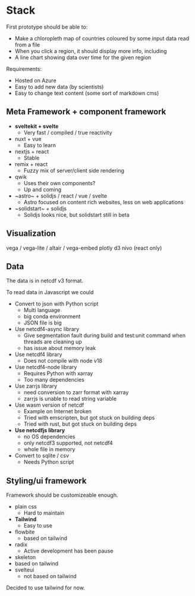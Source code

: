 # Stack

First prototype should be able to:

- Make a chloropleth map of countries coloured by some input data read from a file
- When you click a region, it should display more info, including
- A line chart showing data over time for the given region

Requirements:

- Hosted on Azure
- Easy to add new data (by scientists)
- Easy to change text content (some sort of markdown cms)

## Meta Framework + component framework

- **sveltekit + svelte**
  - Very fast / compiled / true reactivity
- nuxt + vue
  - Easy to learn
- nextjs + react
  - Stable
- remix + react
  - Fuzzy mix of server/client side rendering
- qwik
  - Uses their own components?
  - Up and coming
- ~astro~ + solidjs / react / vue / svelte
  - Astro focused on content rich websites, less on web applications
- ~solidstart~ + solidjs
  - Solidjs looks nice, but solidstart still in beta

## Visualization

vega / vega-lite / altair / vega-embed
plotly
d3
nivo (react only)

## Data

The data is in netcdf v3 format.

To read data in Javascript we could

- Convert to json with Python script
  - Multi language
  - big conda environment
  - JSON file is big
- Use netcdf4-async library
  - Give segmentation fault during build and test:unit command when threads are cleaning up
  - has issue about memory leak
- Use netcdf4 library
  - Does not compile with node v18
- Use netcdf4-node library
  - Requires Python with xarray
  - Too many dependencies
- Use zarrjs library
  - need conversion to zarr format with xarray
  - zarrjs is unable to read string variable
- Use wasm version of netcdf
  - Example on Internet broken
  - Tried with emscripten, but got stuck on building deps
  - Tried with rust, but got stuck on building deps
- **Use netcdfjs library**
  - no OS dependencies
  - only netcdf3 supported, not netcdf4
  - whole file in memory
- Convert to sqlite / csv
  - Needs Python script

## Styling/ui framework

Framework should be customizeable enough.

- plain css
  - Hard to maintain
- **Tailwind**
  - Easy to use
- flowbite
  - based on tailwind
- radix
  - Active development has been pause
- skeleton
- based on tailwind
- svelteui
  - not based on tailwind

Decided to use tailwind for now.
